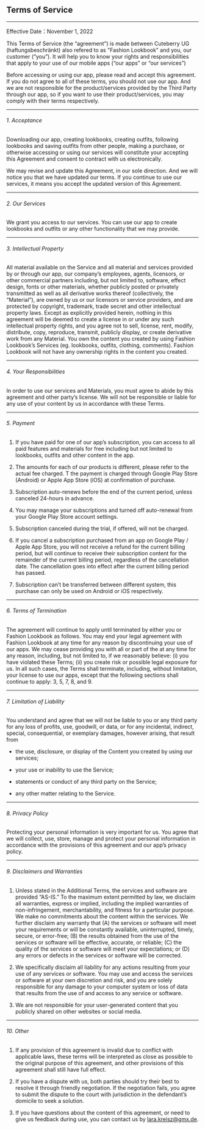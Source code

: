 ##  Terms of Service
----------------

Effective Date：November 1, 2022

This Terms of Service (the “agreement”) is made between Cuteberry UG (haftungsbeschränkt) also refered to as "Fashion Lookbook" and you, our customer (“you”). It will help you to know your rights and responsibilities that apply to your use of our mobile apps (“our apps” or “our services”)

Before accessing or using our app, please read and accept this agreement. If you do not agree to all of these terms, you should not use our app. And we are not responsible for the product/services provided by the Third Party through our app, so if you want to use their product/services, you may comply with their terms respectively.


----------------


###### 1. Acceptance

Downloading our app, creating lookbooks, creating outfits, following lookbooks and saving outfits from other people, making a purchase, or otherwise accessing or using our services will constitute your accepting this Agreement and consent to contract with us electronically.

We may revise and update this Agreement, in our sole direction. And we will notice you that we have updated our terms. If you continue to use our services, it means you accept the updated version of this Agreement.


----------------


###### 2. Our Services

We grant you access to our services. You can use our app to create lookbooks and outfits or any other functionality that we may provide.


----------------


###### 3. Intellectual Property

All material available on the Service and all material and services provided by or through our app, our company’s employees, agents, licensors, or other commercial partners including, but not limited to, software, effect design, fonts or other materials, whether publicly posted or privately transmitted as well as all derivative works thereof (collectively, the “Material”), are owned by us or our licensors or service providers, and are protected by copyright, trademark, trade secret and other intellectual property laws. Except as explicitly provided herein, nothing in this agreement will be deemed to create a license in or under any such intellectual property rights, and you agree not to sell, license, rent, modify, distribute, copy, reproduce, transmit, publicly display, or create derivative work from any Material. You own the content you created by using Fashion Lookbook’s Services (eg. lookbooks, outfits, clothing, comments). Fashion Lookbook will not have any ownership rights in the content you created.


----------------


###### 4. Your Responsibilities

In order to use our services and Materials, you must agree to abide by this agreement and other party’s license. We will not be responsible or liable for any use of your content by us in accordance with these Terms.


----------------


###### 5. Payment

1) If you have paid for one of our app’s subscription, you can access to all paid features and materials for free including but not limited to lookbooks, outfits and other content in the app.

2) The amounts for each of our products is different, please refer to the actual fee charged. T the payment is charged through Google Play Store (Android) or Apple App Store (iOS) at confirmation of purchase.

3) Subscription auto-renews before the end of the current period, unless canceled 24-hours in advance.

4) You may manage your subscriptions and turned off auto-renewal from your Google Play Store account settings.

5) Subscription canceled during the trial, if offered, will not be charged.

6) If you cancel a subscription purchased from an app on Google Play / Apple App Store, you will not receive a refund for the current billing period, but will continue to receive their subscription content for the remainder of the current billing period, regardless of the cancellation date. The cancellation goes into effect after the current billing period has passed.

7) Subscription can’t be transferred between different system, this purchase can only be used on Android or iOS respectively.


----------------


###### 6. Terms of Termination

The agreement will continue to apply until terminated by either you or Fashion Lookbook as follows. You may end your legal agreement with Fashion Lookbook at any time for any reason by discontinuing your use of our apps. We may cease providing you with all or part of the at any time for any reason, including, but not limited to, if we reasonably believe: (i) you have violated these Terms; (ii) you create risk or possible legal exposure for us. In all such cases, the Terms shall terminate, including, without limitation, your license to use our apps, except that the following sections shall continue to apply: 3, 5, 7, 8, and 9.


----------------


###### 7. Limitation of Liability

You understand and agree that we will not be liable to you or any third party for any loss of profits, use, goodwill, or data, or for any incidental, indirect, special, consequential, or exemplary damages, however arising, that result from

-  the use, disclosure, or display of the Content you created by using our services;

-  your use or inability to use the Service;

-  statements or conduct of any third party on the Service;

-  any other matter relating to the Service.


----------------


###### 8. Privacy Policy

Protecting your personal information is very important for us. You agree that we will collect, use, store, manage and protect your personal information in accordance with the provisions of this agreement and our app’s privacy policy.


----------------


###### 9. Disclaimers and Warranties

1) Unless stated in the Additional Terms, the services and software are provided “AS-IS.” To the maximum extent permitted by law, we disclaim all warranties, express or implied, including the implied warranties of non-infringement, merchantability, and fitness for a particular purpose. We make no commitments about the content within the services. We further disclaim any warranty that (A) the services or software will meet your requirements or will be constantly available, uninterrupted, timely, secure, or error-free; (B) the results obtained from the use of the services or software will be effective, accurate, or reliable; (C) the quality of the services or software will meet your expectations; or (D) any errors or defects in the services or software will be corrected.

2) We specifically disclaim all liability for any actions resulting from your use of any services or software. You may use and access the services or software at your own discretion and risk, and you are solely responsible for any damage to your computer system or loss of data that results from the use of and access to any service or software.

3) We are not responsible for your user-generated content that you publicly shared on other websites or social media.


----------------


###### 10. Other

1) If any provision of this agreement is invalid due to conflict with applicable laws, these terms will be interpreted as close as possible to the original purpose of this agreement, and other provisions of this agreement shall still have full effect.

2) If you have a dispute with us, both parties should try their best to resolve it through friendly negotiation. If the negotiation fails, you agree to submit the dispute to the court with jurisdiction in the defendant’s domicile to seek a solution.

3) If you have questions about the content of this agreement, or need to give us feedback during use, you can contact us by lara.kreisz@gmx.de.

